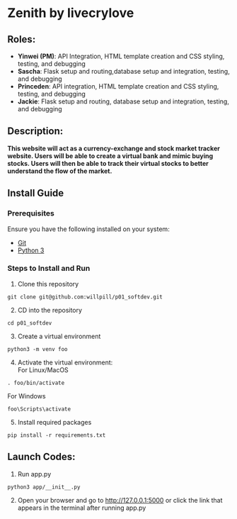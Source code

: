 # Zenith by livecrylove

## Roles:
 - **Yinwei (PM)**: API Integration, HTML template creation and CSS styling, testing, and debugging
 - **Sascha**: Flask setup and routing,database setup and integration, testing, and debugging
 - **Princeden**: API integration, HTML template creation and CSS styling, testing, and debugging
 - **Jackie**: Flask setup and routing, database setup and integration, testing, and debugging

## Description:
**This website will act as a currency-exchange and stock market tracker website. Users will be able to create a virtual bank and mimic buying stocks. Users will then be able to track their virtual stocks to better understand the flow of the market.**

## Install Guide 

### Prerequisites
Ensure you have the following installed on your system:
- [Git](https://git-scm.com/book/en/v2/Getting-Started-Installing-Git)
- [Python 3](https://www.python.org/downloads/)

### Steps to Install and Run
1. Clone this repository
```
git clone git@github.com:willpill/p01_softdev.git
```
2. CD into the repository
```
cd p01_softdev
```
3. Create a virtual environment
```
python3 -m venv foo
```

4. Activate the virtual environment: <br>
For Linux/MacOS 
```
. foo/bin/activate
```
For Windows
```
foo\Scripts\activate
```
5. Install required packages
```
pip install -r requirements.txt
```
## Launch Codes: 
1. Run app.py
``` 
python3 app/__init__.py
```
2. Open your browser and go to http://127.0.0.1:5000 or click the link that appears in the terminal after running app.py

